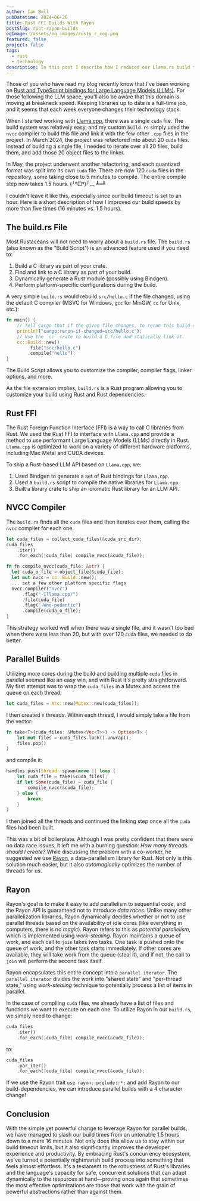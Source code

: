 ```yaml
---
author: Ian Bull
pubDatetime: 2024-06-26
title: Rust FFI Builds With Rayon
postSlug: rust-rayon-builds
ogImage: /assets/og_images/rusty_r_cog.png
featured: false
project: false
tags:
  - rust
  - technology
description: In this post I describe how I reduced our Llama.rs build times from 1.5h to 16min using Rayon
---
```


Those of you who have read my blog recently know that I've been working on [Rust and TypeScript bindings for Large Language Models (LLMs)](/blog/2024/llamas-and-dinosaurs/llamas-and-dinosaurs). For those following the LLM space, you'll also be aware that this domain is moving at breakneck speed. Keeping libraries up to date is a full-time job, and it seems that each week everyone changes their technology stack.

When I started working with [Llama.cpp](https://github.com/ggerganov/llama.cpp), there was a single `cuda` file. The build system was relatively easy, and my custom `build.rs` simply used the `nvcc` compiler to build this file and link it with the few other `.cpp` files in the project. In March 2024, the project was refactored into about 20 `cuda` files. Instead of building a single file, I needed to iterate over all 20 files, build them, and add those 20 object files to the linker.

In May, the project underwent another refactoring, and each quantized format was split into its own `cuda` file. There are now 120 `cuda` files in the repository, some taking close to 5 minutes to compile. The entire compile step now takes 1.5 hours. (╯°□°)╯︵ ┻━┻

I couldn't leave it like this, especially since our build timeout is set to an hour. Here is a short description of how I improved our build speeds by more than five times (16 minutes vs. 1.5 hours).

## The build.rs File

Most Rustaceans will not need to worry about a `build.rs` file. The `build.rs` (also known as the "Build Script") is an advanced feature used if you need to:

1. Build a C library as part of your crate.
2. Find and link to a C library as part of your build.
3. Dynamically generate a Rust module (possibly using Bindgen).
4. Perform platform-specific configurations during the build.

A very simple `build.rs` would rebuild `src/hello.c` if the file changed, using the default C compiler (MSVC for Windows, `gcc` for MinGW, `cc` for Unix, etc.):

```rust
fn main() {
    // Tell Cargo that if the given file changes, to rerun this build script.
    println!("cargo:rerun-if-changed=src/hello.c");
    // Use the `cc` crate to build a C file and statically link it.
    cc::Build::new()
        .file("src/hello.c")
        .compile("hello");
}
```

The Build Script allows you to customize the compiler, compiler flags, linker options, and more.

As the file extension implies, `build.rs` is a Rust program allowing you to customize your build using Rust and Rust dependencies.

## Rust FFI

The Rust Foreign Function Interface (FFI) is a way to call C libraries from Rust. We used the Rust FFI to interface with `Llama.cpp` and provide a method to use performant Large Language Models (LLMs) directly in Rust. `Llama.cpp` is optimized to work on a variety of different hardware platforms, including Mac Metal and CUDA devices.

To ship a Rust-based LLM API based on `Llama.cpp`, we:

1. Used Bindgen to generate a set of Rust bindings for `Llama.cpp`.
2. Used a `build.rs` script to compile the native libraries for `Llama.cpp`.
3. Built a library crate to ship an idiomatic Rust library for an LLM API.

## NVCC Compiler

The `build.rs` finds all the `cuda` files and then iterates over them, calling the `nvcc` compiler for each one.

```rust
let cuda_files = collect_cuda_files(&cuda_src_dir);
cuda_files
    .iter()
    .for_each(|cuda_file| compile_nvcc(&cuda_file));
```

```rust
fn fn compile_nvcc(cuda_file: &str) {
  let cuda_o_file = object_file(&cuda_file);
  let mut nvcc = cc::Build::new();
  ... set a few other platform specific flags
  nvcc.compiler("nvcc")
      .flag("-Illama.cpp/")
      .file(cuda_file)
      .flag("-Wno-pedantic")
      .compile(cuda_o_file);
}
```

This strategy worked well when there was a single file, and it wasn't too bad when there were less than 20, but with over 120 `cuda` files, we needed to do better.

## Parallel Builds

Utilizing more cores during the build and building multiple `cuda` files in parallel seemed like an easy win, and with Rust it's pretty straightforward. My first attempt was to wrap the `cuda_files` in a Mutex and access the queue on each thread:

```rust
let cuda_files = Arc::new(Mutex::new(cuda_files));
```

I then created `n` threads. Within each thread, I would simply take a file from the vector:

```rust
fn take<T>(cuda_files: &Mutex<Vec<T>>) -> Option<T> {
    let mut files = cuda_files.lock().unwrap();
    files.pop()
}
```

and compile it:

```rust
handles.push(thread::spawn(move || loop {
    let cuda_file = take(&cuda_files);
    if let Some(cuda_file) = cuda_file {
        compile_nvcc(&cuda_file);
    } else {
        break;
    }
}
```

I then joined all the threads and continued the linking step once all the `cuda` files had been built.

This was a bit of boilerplate. Although I was pretty confident that there were no data race issues, it left me with a burning question: _How many threads should I create?_ While discussing the problem with a co-worker, he suggested we use [Rayon](https://crates.io/crates/rayon), a data-parallelism library for Rust. Not only is this solution much easier, but it also _automagically_ optimizes the number of threads for us.

## Rayon

Rayon's goal is to make it easy to add parallelism to sequential code, and the Rayon API is guaranteed not to introduce _data races_. Unlike many other parallelization libraries, Rayon dynamically decides whether or not to use parallel threads based on the availability of idle cores (like everything in computers, there is no _magic_). Rayon refers to this as _potential parallelism_, which is implemented using _work-stealing_. Rayon maintains a queue of work, and each call to `join` takes two tasks. One task is pushed onto the queue of work, and the other task starts immediately. If other cores are available, they will take work from the queue (steal it), and if not, the call to `join` will perform the second task itself.

Rayon encapsulates this entire concept into a `parallel iterator`. The `parallel iterator` divides the work into "shared state" and "per-thread state," using _work-stealing_ technique to potentially process a list of items in parallel.

In the case of compiling `cuda` files, we already have a list of files and functions we want to execute on each one. To utilize Rayon in our `build.rs`, we simply need to change:

```rust
cuda_files
    .iter()
    .for_each(|cuda_file| compile_nvcc(&cuda_file));
```

to:

```rust
cuda_files
    .par_iter()
    .for_each(|cuda_file| compile_nvcc(&cuda_file));
```

If we use the Rayon trait `use rayon::prelude::*;` and add Rayon to our build-dependencies, we can introduce parallel builds with a 4 character change!

## Conclusion

With the simple yet powerful change to leverage Rayon for parallel builds, we have managed to slash our build times from an untenable 1.5 hours down to a mere 16 minutes. Not only does this allow us to stay within our build timeout limits, but it also significantly improves the developer experience and productivity. By embracing Rust's concurrency ecosystem, we've turned a potentially nightmarish build process into something that feels almost effortless. It's a testament to the robustness of Rust's libraries and the language's capacity for safe, concurrent solutions that can adapt dynamically to the resources at hand—proving once again that sometimes the most effective optimizations are those that work with the grain of powerful abstractions rather than against them.
